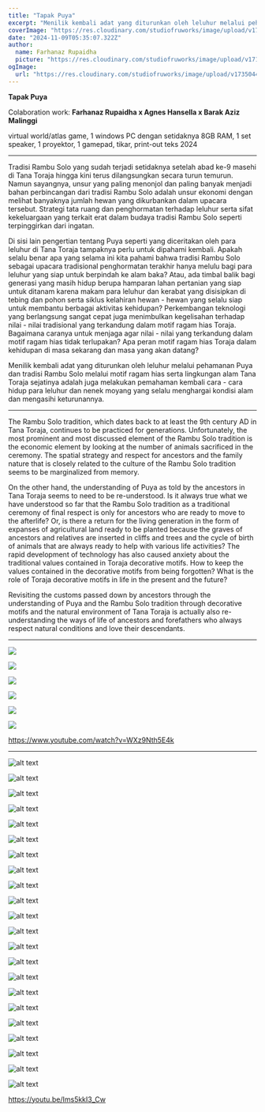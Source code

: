 ```yaml
---
title: "Tapak Puya"
excerpt: "Menilik kembali adat yang diturunkan oleh leluhur melalui pehamanan Puya dan tradisi Rambu Solo melalui motif ragam hias serta lingkungan alam Tana Toraja sejatinya adalah juga melakukan pemahaman kembali cara - cara hidup para leluhur dan nenek moyang yang selalu menghargai kondisi alam dan mengasihi keturunannya. "
coverImage: "https://res.cloudinary.com/studiofruworks/image/upload/v1735044954/jackplan-user/jpu1efsw7vtql2sigi3j.jpg"
date: "2024-11-09T05:35:07.322Z"
author:
  name: Farhanaz Rupaidha
  picture: "https://res.cloudinary.com/studiofruworks/image/upload/v1710906392/jackplan-user/d1ujf9yyzknpepfn7bnc.png"
ogImage:
  url: "https://res.cloudinary.com/studiofruworks/image/upload/v1735044954/jackplan-user/jpu1efsw7vtql2sigi3j.jpg"
---
```

**Tapak Puya**

Colaboration work: **Farhanaz Rupaidha x Agnes Hansella x Barak Aziz Malinggi**

virtual world/atlas game, 1 windows PC dengan setidaknya 8GB RAM, 1 set speaker, 1 proyektor, 1  gamepad, tikar, print-out teks
2024

* * * * *

Tradisi Rambu Solo yang sudah terjadi setidaknya setelah abad ke-9 masehi di Tana Toraja hingga kini terus dilangsungkan secara turun temurun. Namun sayangnya, unsur yang paling menonjol dan paling banyak menjadi bahan perbincangan dari tradisi Rambu Solo adalah unsur ekonomi dengan melihat banyaknya jumlah hewan yang dikurbankan dalam upacara tersebut. Strategi tata ruang dan penghormatan terhadap leluhur serta sifat kekeluargaan yang terkait erat dalam budaya tradisi Rambu Solo seperti terpinggirkan dari ingatan. 

Di sisi lain pengertian tentang Puya seperti yang diceritakan oleh para leluhur di Tana Toraja tampaknya perlu untuk dipahami kembali. Apakah selalu benar apa yang selama ini kita pahami bahwa tradisi Rambu Solo sebagai upacara tradisional penghormatan terakhir hanya melulu bagi para leluhur yang siap untuk berpindah ke alam baka? Atau, ada timbal balik bagi generasi yang masih hidup berupa hamparan lahan pertanian yang siap untuk ditanam karena makam para leluhur dan kerabat yang disisipkan di tebing dan pohon serta siklus kelahiran hewan - hewan yang  selalu siap untuk membantu berbagai aktivitas kehidupan? Perkembangan teknologi yang berlangsung sangat cepat juga menimbulkan kegelisahan terhadap nilai - nilai tradisional yang terkandung dalam motif ragam hias Toraja. Bagaimana caranya untuk menjaga agar nilai - nilai yang terkandung dalam motif ragam hias tidak terlupakan? Apa peran motif ragam hias Toraja dalam kehidupan di masa sekarang dan masa yang akan datang?

Menilik kembali adat yang diturunkan oleh leluhur melalui pehamanan Puya dan tradisi Rambu Solo melalui motif ragam hias serta lingkungan alam Tana Toraja sejatinya adalah juga melakukan pemahaman kembali cara - cara hidup para leluhur dan nenek moyang yang selalu menghargai kondisi alam dan mengasihi keturunannya.  

------

The Rambu Solo tradition, which dates back to at least the 9th century AD in Tana Toraja, continues to be practiced for generations. Unfortunately, the most prominent and most discussed element of the Rambu Solo tradition is the economic element by looking at the number of animals sacrificed in the ceremony. The spatial strategy and respect for ancestors and the family nature that is closely related to the culture of the Rambu Solo tradition seems to be marginalized from memory. 

On the other hand, the understanding of Puya as told by the ancestors in Tana Toraja seems to need to be re-understood. Is it always true what we have understood so far that the Rambu Solo tradition as a traditional ceremony of final respect is only for ancestors who are ready to move to the afterlife? Or, is there a return for the living generation in the form of expanses of agricultural land ready to be planted because the graves of ancestors and relatives are inserted in cliffs and trees and the cycle of birth of animals that are always ready to help with various life activities? The rapid development of technology has also caused anxiety about the traditional values ​​contained in Toraja decorative motifs. How to keep the values ​​contained in the decorative motifs from being forgotten? What is the role of Toraja decorative motifs in life in the present and the future?

Revisiting the customs passed down by ancestors through the understanding of Puya and the Rambu Solo tradition through decorative motifs and the natural environment of Tana Toraja is actually also re-understanding the ways of life of ancestors and forefathers who always respect natural conditions and love their descendants.

 
* * * * *

![](https://res.cloudinary.com/studiofruworks/image/upload/v1735044303/jackplan-user/o007nkue80bd97ytxtkv.jpg)

![](https://res.cloudinary.com/studiofruworks/image/upload/v1735044936/jackplan-user/arg1vxnu9quyvqp11ser.jpg)

![](https://res.cloudinary.com/studiofruworks/image/upload/v1735044981/jackplan-user/iramcafgwwkysi3v5h14.jpg)

![](https://res.cloudinary.com/studiofruworks/image/upload/v1735044996/jackplan-user/z2pjo2angkrovj7hrqwi.jpg)

![](https://res.cloudinary.com/studiofruworks/image/upload/v1735045013/jackplan-user/ssqsm1a5zt1cykjut87t.jpg)

![](https://res.cloudinary.com/studiofruworks/image/upload/v1735045028/jackplan-user/veyer3ynlii4imdpc8pp.jpg)

https://www.youtube.com/watch?v=WXz9Nth5E4k

-----

![alt text](https://res.cloudinary.com/studiofruworks/image/upload/v1753538116/jackplan-user/bcfsxjvzalonvypcmzqo.jpg)

![alt text](https://res.cloudinary.com/studiofruworks/image/upload/v1753538117/jackplan-user/g8cfouiizgt4tykkcyjo.jpg)

![alt text](https://res.cloudinary.com/studiofruworks/image/upload/v1753538117/jackplan-user/ed0dd9aiigx5etoq2fto.jpg)

![alt text](https://res.cloudinary.com/studiofruworks/image/upload/v1753538118/jackplan-user/qqdwg9ikg4dug1m9znwk.jpg)

![alt text](https://res.cloudinary.com/studiofruworks/image/upload/v1753538118/jackplan-user/ssxultsct9ahjrjunrdn.jpg)

![alt text](https://res.cloudinary.com/studiofruworks/image/upload/v1753538116/jackplan-user/fhpov6pg6l0ylvzzwkbw.jpg)

![alt text](https://res.cloudinary.com/studiofruworks/image/upload/v1753538117/jackplan-user/qjl9sif5xovmsbeoj2aw.jpg)

![alt text](https://res.cloudinary.com/studiofruworks/image/upload/v1753538116/jackplan-user/l6r7xdjkq9nd2dbxkw3x.jpg)

![alt text](https://res.cloudinary.com/studiofruworks/image/upload/v1753538116/jackplan-user/cgtlhs2zhy2cnxlsc2qi.jpg)

![alt text](https://res.cloudinary.com/studiofruworks/image/upload/v1753538115/jackplan-user/n0qxzf47okpfr2qr9cnd.jpg)

![alt text](https://res.cloudinary.com/studiofruworks/image/upload/v1753538116/jackplan-user/zgip7pxoussbhvbmalpj.jpg)

![alt text](https://res.cloudinary.com/studiofruworks/image/upload/v1753538115/jackplan-user/ks4ud1qlkg5nim6ewnro.jpg)

![alt text](https://res.cloudinary.com/studiofruworks/image/upload/v1753538115/jackplan-user/fzd7euh4160j1frfuzco.jpg)

![alt text](https://res.cloudinary.com/studiofruworks/image/upload/v1753538114/jackplan-user/jzw58eyp3gruhk9njakh.jpg)

![alt text](https://res.cloudinary.com/studiofruworks/image/upload/v1753538114/jackplan-user/teh67i26zxd1sn9vw1yh.jpg)

![alt text](https://res.cloudinary.com/studiofruworks/image/upload/v1753538115/jackplan-user/rke1jt739piemeiskgoa.jpg)

![alt text](https://res.cloudinary.com/studiofruworks/image/upload/v1753538114/jackplan-user/dtsactfq2rck4r7v9lwm.jpg)

![alt text](https://res.cloudinary.com/studiofruworks/image/upload/v1753538115/jackplan-user/lew1jxtcpfn8svxuwaso.jpg)

![alt text](https://res.cloudinary.com/studiofruworks/image/upload/v1753538112/jackplan-user/tt55j795ga9c9c5lwbzw.jpg)

![alt text](https://res.cloudinary.com/studiofruworks/image/upload/v1753538059/jackplan-user/irqzrzhnxymaifxu9tjp.jpg)

![alt text](https://res.cloudinary.com/studiofruworks/image/upload/v1753538040/jackplan-user/tyadbedyvzmsl8nsyqtj.jpg)

![alt text](https://res.cloudinary.com/studiofruworks/image/upload/v1753538026/jackplan-user/cas3jtgtmvxxkehn0gxo.jpg)

https://youtu.be/Ims5kkI3_Cw